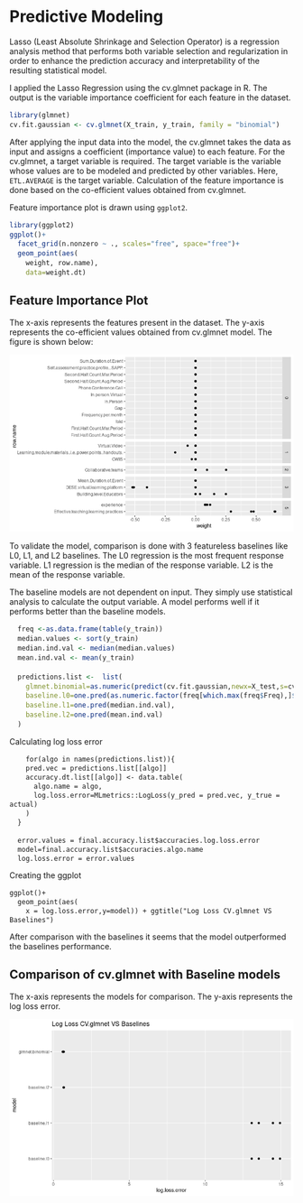 # Predictive Modeling

 Lasso (Least Absolute Shrinkage and Selection Operator) is a regression analysis method that performs both variable selection and regularization in order to enhance the prediction accuracy and interpretability of the resulting statistical model. 
 
 I applied the Lasso Regression using the cv.glmnet package in R. The output is the variable importance coefficient for each feature in the dataset. 

 ```R
 library(glmnet)
 cv.fit.gaussian <- cv.glmnet(X_train, y_train, family = "binomial")
 ```

 After applying the input data into the model, the cv.glmnet takes the data as input and assigns a coefficient (importance value) to each feature. For the cv.glmnet, a target variable is required. The target variable is the variable whose values are to be modeled and predicted by other variables. Here, `ETL.AVERAGE` is the target variable. Calculation of the feature importance is done based on the co-efficient values obtained from cv.glmnet.

 Feature importance plot is drawn using `ggplot2`.

```R
library(ggplot2)
ggplot()+
  facet_grid(n.nonzero ~ ., scales="free", space="free")+
  geom_point(aes(
    weight, row.name),
    data=weight.dt)
```
## Feature Importance Plot
The x-axis represents the features present in the dataset. The y-axis represents the co-efficient values obtained from cv.glmnet model. The figure is shown below:

![Feature Importance Plot](Figure/f_i.png)


To validate the model, comparison is done with 3 featureless baselines like L0, L1, and L2 baselines. The L0 regression is the most frequent response variable. L1 regression is the median of the response variable. L2 is the mean of the response variable.

The baseline models are not dependent on input. They simply use statistical analysis to calculate the output variable. A model performs well if it performs better than the baseline models. 

```R
  freq <-as.data.frame(table(y_train))
  median.values <- sort(y_train)
  median.ind.val <- median(median.values)
  mean.ind.val <- mean(y_train)

  predictions.list <-  list(
    glmnet.binomial=as.numeric(predict(cv.fit.gaussian,newx=X_test,s=cv.fitgaussian$lambda.1se,type="response")),
    baseline.l0=one.pred(as.numeric.factor(freq[which.max(freq$Freq),]$y_train)),
    baseline.l1=one.pred(median.ind.val),
    baseline.l2=one.pred(mean.ind.val)
  )

```
Calculating log loss error
```
    for(algo in names(predictions.list)){
    pred.vec = predictions.list[[algo]]
    accuracy.dt.list[[algo]] <- data.table(
      algo.name = algo,
      log.loss.error=MLmetrics::LogLoss(y_pred = pred.vec, y_true = actual)
    )
  }

  error.values = final.accuracy.list$accuracies.log.loss.error
  model=final.accuracy.list$accuracies.algo.name
  log.loss.error = error.values
```
Creating the ggplot
```
ggplot()+
  geom_point(aes(
    x = log.loss.error,y=model)) + ggtitle("Log Loss CV.glmnet VS Baselines") 
```

After comparison with the baselines it seems that the model outperformed the baselines performance.

## Comparison of cv.glmnet with Baseline models

The x-axis represents the models for comparison. The y-axis represents the log loss error.



![Comparison plot](Figure/last.png)
